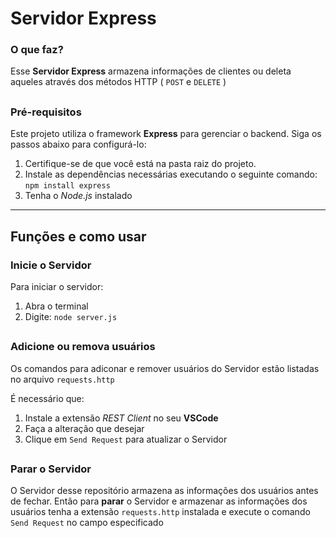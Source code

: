 # Servidor Express

### O que faz?
Esse **Servidor Express** armazena informações de clientes ou deleta aqueles através dos métodos HTTP ( `POST` e `DELETE` )

##

### Pré-requisitos
Este projeto utiliza o framework **Express** para gerenciar o backend. Siga os passos abaixo para configurá-lo:
1. Certifique-se de que você está na pasta raiz do projeto.
2. Instale as dependências necessárias executando o seguinte comando: `npm install express`
3. Tenha o *Node.js* instalado

---

## Funções e como usar

### Inicie o Servidor
Para iniciar o servidor:
1. Abra o terminal
2. Digite: `node server.js`

##

### Adicione ou remova usuários
Os comandos para adiconar e remover usuários do Servidor estão listadas no arquivo `requests.http`

É necessário que:
1. Instale a extensão *REST Client* no seu **VSCode**
2. Faça a alteração que desejar
3. Clique em `Send Request` para atualizar o Servidor

##

### Parar o Servidor
O Servidor desse repositório armazena as informações dos usuários antes de fechar. Então para **parar** o Servidor e armazenar as informações dos usuários tenha a extensão `requests.http` instalada e execute o comando `Send Request` no campo 
especificado
